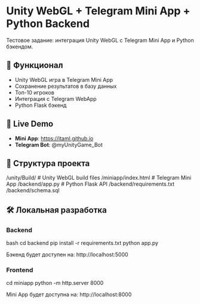 # Unity WebGL + Telegram Mini App + Python Backend

Тестовое задание: интеграция Unity WebGL с Telegram Mini App и Python бэкендом.

## 🎯 Функционал
- Unity WebGL игра в Telegram Mini App
- Сохранение результатов в базу данных
- Топ-10 игроков
- Интеграция с Telegram WebApp
- Python Flask бэкенд

## 🚀 Live Demo
- **Mini App**: https://itaml.github.io
- **Telegram Bot**: @myUnityGame_Bot

## 📁 Структура проекта
/unity/Build/ # Unity WebGL build files
/miniapp/index.html # Telegram Mini App
/backend/app.py # Python Flask API
/backend/requirements.txt
/backend/schema.sql

## 🛠 Локальная разработка

### Backend
bash
cd backend
pip install -r requirements.txt
python app.py

Бэкенд будет доступен на: http://localhost:5000

### Frontend
cd miniapp
python -m http.server 8000

Mini App будет доступна на: http://localhost:8000
